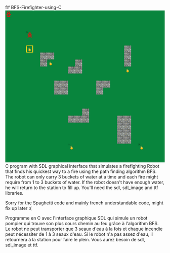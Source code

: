 f# BFS-Firefighter-using-C
![Screenshot](screenshots/Screenshot.png)
C program with SDL graphical interface that simulates a firefighting Robot that finds his quickest way to a fire using the path finding algorithm BFS. 
The robot can only carry 3 buckets of water at a time and each fire might require from 1 to 3 buckets of water. If the robot doesn't have enough water, he will return to the station to fill up.
You'll need the sdl, sdl_image and ttf libraries. 

Sorry for the Spaghetti code and mainly french understandable code, might fix up later :(

Programme en C avec l'interface graphique SDL qui simule un robot pompier qui trouve son plus cours chemin au feu grâce à l'algorithm BFS. 
Le robot ne peut transporter que 3 seaux d'eau à la fois et chaque incendie peut nécessiter de 1 à 3 seaux d'eau. Si le robot n'a pas assez d'eau, il retournera à la station pour faire le plein.
Vous aurez besoin de sdl, sdl_image et ttf. 




